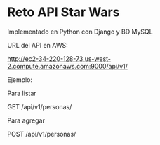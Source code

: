 # Reto API Star Wars

Implementado en Python con Django y BD MySQL

URL del API en AWS:

http://ec2-34-220-128-73.us-west-2.compute.amazonaws.com:9000/api/v1/

Ejemplo:

Para listar

GET /api/v1/personas/

Para agregar

POST /api/v1/personas/


